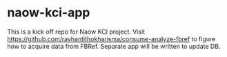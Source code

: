 # naow-kci-app
This is a kick off repo for Naow KCI project. Visit https://github.com/rayhantithokharisma/consume-analyze-fbref to figure how to acquire data from FBRef. Separate app will be written to update DB.
